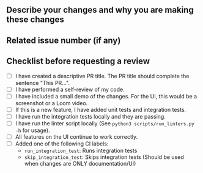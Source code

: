 ## Describe your changes and why you are making these changes

## Related issue number (if any)

## Checklist before requesting a review
- [ ] I have created a descriptive PR title. The PR title should complete the sentence "This PR...".
- [ ] I have performed a self-review of my code.
- [ ] I have included a small demo of the changes. For the UI, this would be a screenshot or a Loom video.
- [ ] If this is a new feature, I have added unit tests and integration tests.
- [ ] I have run the integration tests locally and they are passing.
- [ ] I have run the linter script locally (See `python3 scripts/run_linters.py -h` for usage).
- [ ] All features on the UI continue to work correctly.
- [ ] Added one of the following CI labels:
    - `run_integration_test`: Runs integration tests
    - `skip_integration_test`: Skips integration tests (Should be used when changes are ONLY documentation/UI)


